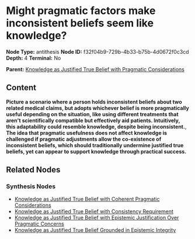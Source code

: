 # Might pragmatic factors make inconsistent beliefs seem like knowledge?

**Node Type:** antithesis
**Node ID:** f32f04b9-729b-4b33-b75b-4d0672f0c3cd
**Depth:** 4
**Terminal:** No

**Parent:** [Knowledge as Justified True Belief with Pragmatic Considerations](knowledge-as-justified-true-belief-with-pragmatic-considerations-synthesis-3f4b5f7d-21af-445e-a649-c93d0ba13fdc.md)

## Content

**Picture a scenario where a person holds inconsistent beliefs about two related medical claims, but adopts whichever belief is more pragmatically useful depending on the situation, like using different treatments that aren't scientifically compatible but effectively aid patients. Intuitively, this adaptability could resemble knowledge, despite being inconsistent.**, **The idea that pragmatic usefulness does not affect knowledge is challenged if pragmatic adjustments allow the co-existence of inconsistent beliefs, which should traditionally undermine justified true beliefs, yet can appear to support knowledge through practical success.**

## Related Nodes

### Synthesis Nodes

- [Knowledge as Justified True Belief with Coherent Pragmatic Considerations](knowledge-as-justified-true-belief-with-coherent-pragmatic-considerations-synthesis-99e3cc44-48f3-4363-92c6-aca831f7dedd.md)
- [Knowledge as Justified True Belief with Consistency Requirement](knowledge-as-justified-true-belief-with-consistency-requirement-synthesis-f033d69a-8ecc-4920-a893-88818e550d8f.md)
- [Knowledge as Justified True Belief with Epistemic Justification Over Pragmatic Concerns](knowledge-as-justified-true-belief-with-epistemic-justification-over-pragmatic-concerns-synthesis-4cc623b0-343b-4b23-b766-5d82e04be160.md)
- [Knowledge as Justified True Belief Grounded in Epistemic Integrity](knowledge-as-justified-true-belief-grounded-in-epistemic-integrity-synthesis-83e92866-95b9-45dc-a2d7-dc29940556d0.md)
